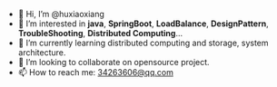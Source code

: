 - 👋 Hi, I’m @huxiaoxiang
- 👀 I’m interested in **java**, **SpringBoot**, **LoadBalance**, **DesignPattern**, **TroubleShooting**, **Distributed Computing**...
- 🌱 I’m currently learning distributed computing and storage, system architecture.
- 💞️ I’m looking to collaborate on opensource project.
- 📫 How to reach me: 34263606@qq.com

<!---
huxiaoxiang/huxiaoxiang is a ✨ special ✨ repository because its `README.md` (this file) appears on your GitHub profile.
You can click the Preview link to take a look at your changes.
--->
